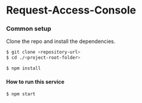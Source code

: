 # Request-Access-Console

### Common setup

Clone the repo and install the dependencies.

```bash
$ git clone <repository-url>
$ cd ./<project-root-folder>
```

```bash
$ npm install
```

#### How to run this service

```bash
$ npm start 
```
